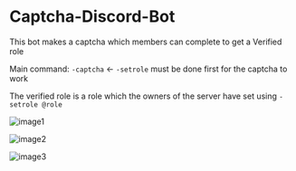# Captcha-Discord-Bot

This bot makes a captcha which members can complete to get a Verified role

Main command: `-captcha` <- `-setrole` must be done first for the captcha to work

The verified role is a role which the owners of the server have set using `-setrole @role`

![image1]()

![image2]()

![image3]()
